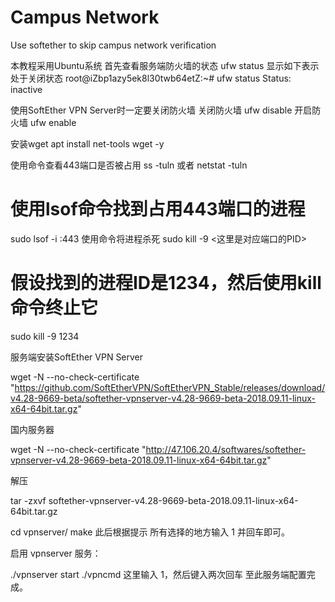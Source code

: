 # Campus Network
Use softether to skip campus network verification

本教程采用Ubuntu系统
首先查看服务端防火墙的状态
ufw status
显示如下表示处于关闭状态
root@iZbp1azy5ek8l30twb64etZ:~# ufw status
Status: inactive

使用SoftEther VPN Server时一定要关闭防火墙
关闭防火墙
ufw disable
开启防火墙
ufw enable

安装wget
apt install net-tools wget -y

使用命令查看443端口是否被占用
ss -tuln
或者
netstat -tuln
# 使用lsof命令找到占用443端口的进程  
sudo lsof -i :443
使用命令将进程杀死
sudo kill -9 <这里是对应端口的PID>
# 假设找到的进程ID是1234，然后使用kill命令终止它  
sudo kill -9 1234

服务端安装SoftEther VPN Server

wget -N --no-check-certificate "https://github.com/SoftEtherVPN/SoftEtherVPN_Stable/releases/download/v4.28-9669-beta/softether-vpnserver-v4.28-9669-beta-2018.09.11-linux-x64-64bit.tar.gz"

国内服务器

wget -N --no-check-certificate "http://47.106.20.4/softwares/softether-vpnserver-v4.28-9669-beta-2018.09.11-linux-x64-64bit.tar.gz"

解压

tar -zxvf softether-vpnserver-v4.28-9669-beta-2018.09.11-linux-x64-64bit.tar.gz

cd vpnserver/
make
此后根据提示 所有选择的地方输入 1 并回车即可。

启用 vpnserver 服务：

./vpnserver start
./vpncmd
这里输入 1，然后键入两次回车
至此服务端配置完成。

